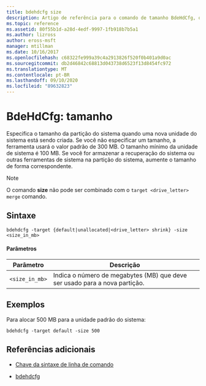 ```yaml
---
title: bdehdcfg size
description: Artigo de referência para o comando de tamanho BdeHdCfg, que especifica o tamanho da partição do sistema quando uma nova unidade do sistema está sendo criada.
ms.topic: reference
ms.assetid: 80f55b1d-a28d-4edf-9997-1fb918b7b5a1
ms.author: lizross
author: eross-msft
manager: mtillman
ms.date: 10/16/2017
ms.openlocfilehash: c68322fe999a39c4a2913826f520f0b401a9d0ac
ms.sourcegitcommit: db2d46842c68813d043738d6523f13d8454fc972
ms.translationtype: MT
ms.contentlocale: pt-BR
ms.lasthandoff: 09/10/2020
ms.locfileid: "89632823"
---
```

# <a name="bdehdcfg-size"></a>BdeHdCfg: tamanho

Especifica o tamanho da partição do sistema quando uma nova unidade do sistema está sendo criada. Se você não especificar um tamanho, a ferramenta usará o valor padrão de 300 MB. O tamanho mínimo da unidade de sistema é 100 MB. Se você for armazenar a recuperação do sistema ou outras ferramentas de sistema na partição do sistema, aumente o tamanho de forma correspondente.

> [!NOTE]
> O comando **size** não pode ser combinado com o `target <drive_letter> merge` comando.

## <a name="syntax"></a>Sintaxe

```
bdehdcfg -target {default|unallocated|<drive_letter> shrink} -size <size_in_mb>
```

#### <a name="parameters"></a>Parâmetros

| Parâmetro | Descrição |
| --------- | ----------- |
| `<size_in_mb>` | Indica o número de megabytes (MB) que deve ser usado para a nova partição. |

## <a name="examples"></a>Exemplos

Para alocar 500 MB para a unidade padrão do sistema:

```
bdehdcfg -target default -size 500
```

## <a name="additional-references"></a>Referências adicionais

- [Chave da sintaxe de linha de comando](command-line-syntax-key.md)

- [bdehdcfg](bdehdcfg.md)
